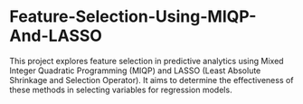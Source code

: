 # Feature-Selection-Using-MIQP-And-LASSO
This project explores feature selection in predictive analytics using Mixed Integer Quadratic Programming (MIQP) and LASSO (Least Absolute Shrinkage and Selection Operator). It aims to determine the effectiveness of these methods in selecting variables for regression models.
